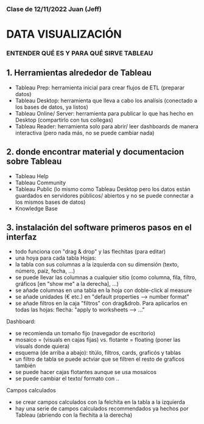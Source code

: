 ### Clase de 12/11/2022 Juan (Jeff)
# DATA VISUALIZACIÓN
### ENTENDER QUÉ ES Y PARA QUÉ SIRVE TABLEAU

## 1. Herramientas alrededor de Tableau
- Tableau Prep: herramienta inicial para crear flujos de ETL (preparar datos)
- Tableau Desktop: herramienta que lleva a cabo los analísis (conectado a los bases de datos, ya listos)
- Tableau Online/ Server: herramienta para publicar lo que has hecho en Desktop (compartirlo con tus collegas)
- Tableau Reader: herramienta solo para abrir/ leer dashboards de manera interactiva (pero nada más, no se puede cambiar nada)

## 2. donde encontrar material y documentacion sobre Tableau
- Tableau Help
- Tableau Community
- Tableau Public (lo mismo como Tableau Desktop pero los datos están guardados en servidores públicos/ abiertos y no se puede connectar a los mismos bases de datos)
- Knowledge Base

## 3. instalación del software  primeros pasos en el interfaz
- todo funciona con "drag & drop" y las flechitas (para editar)
- una hoya para cada tabla
Hojas:
- la tabla con sus columnas a la izquierda con su dimensión (texto, número, paíz, fecha, ...)
- se puede llevar las columnas a cualquier sitio (como columna, fila, filtro, gráficos [en "show me" a la derecha], ...)
- se añade columnas en una tabla en la hoja con doble-click al measure
- se añade unidades (€ etc.) en "default properties --> number format"
- se añade filtros en la caja "filtros" con drag&drob. Para aplicarlos en todas las hojas: flecha: "apply to worksheets --> ..."

Dashboard:
- se recomienda un tomaño fijo (navegador de escritorio)
- mosaico =  (visuals en cajas fijas) vs. flotante = floating (poner las visuals donde quiera)
- esquema (de arriba a abajo): titúlo, filtros, cards, graficós y tablas
- un filtro de tabla se puede actviar que se filtren el resto de graficos también
- se puede hacer cajas flotantes aunque se usa mosaicos
- se puede cambiar el texto/ formato con ..

Campos calculados
- se crear campos calculados con la felchita en la tabla a la izquierda
- hay una serie de campos calculados recommendados ya hechos por Tableau (abriendo con la flechita a la derecha)


